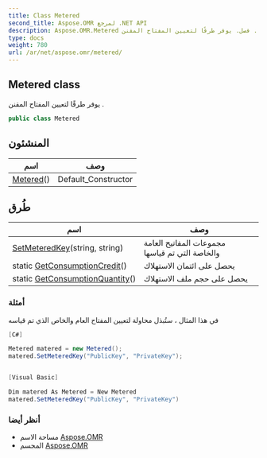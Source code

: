 ```yaml
---
title: Class Metered
second_title: Aspose.OMR لمرجع .NET API
description: Aspose.OMR.Metered فصل. يوفر طرقًا لتعيين المفتاح المقنن .
type: docs
weight: 780
url: /ar/net/aspose.omr/metered/
---
```

## Metered class

يوفر طرقًا لتعيين المفتاح المقنن .

```csharp
public class Metered
```

## المنشئون

| اسم | وصف |
| --- | --- |
| [Metered](metered/)() | Default_Constructor |

## طُرق

| اسم | وصف |
| --- | --- |
| [SetMeteredKey](../../aspose.omr/metered/setmeteredkey/)(string, string) | مجموعات المفاتيح العامة والخاصة التي تم قياسها |
| static [GetConsumptionCredit](../../aspose.omr/metered/getconsumptioncredit/)() | يحصل على ائتمان الاستهلاك |
| static [GetConsumptionQuantity](../../aspose.omr/metered/getconsumptionquantity/)() | يحصل على حجم ملف الاستهلاك |

### أمثلة

في هذا المثال ، ستُبذل محاولة لتعيين المفتاح العام والخاص الذي تم قياسه

```csharp
[C#]

Metered matered = new Metered();
matered.SetMeteredKey("PublicKey", "PrivateKey");


[Visual Basic]

Dim matered As Metered = New Metered
matered.SetMeteredKey("PublicKey", "PrivateKey")
```

### أنظر أيضا

* مساحة الاسم [Aspose.OMR](../../aspose.omr/)
* المجسم [Aspose.OMR](../../)



